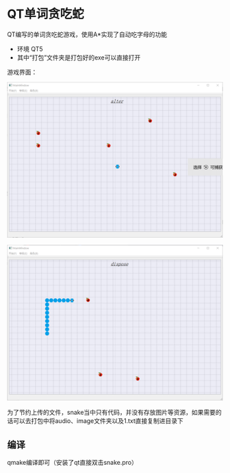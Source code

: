 # QT单词贪吃蛇

QT编写的单词贪吃蛇游戏，使用A*实现了自动吃字母的功能

* 环境 QT5
* 其中“打包”文件夹是打包好的exe可以直接打开

游戏界面：

![贪吃蛇1](/image/贪吃蛇1.png)

![贪吃蛇2](/image/贪吃蛇2.png)

为了节约上传的文件，snake当中只有代码，并没有存放图片等资源，如果需要的话可以去打包中将audio、image文件夹以及1.txt直接复制进目录下

## 编译
qmake编译即可（安装了qt直接双击snake.pro）